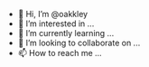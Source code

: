 - 👋 Hi, I’m @oakkley
- 👀 I’m interested in ...
- 🌱 I’m currently learning ...
- 💞️ I’m looking to collaborate on ...
- 📫 How to reach me ...

<!---
oakkley/oakkley is a ✨ special ✨ repository because its `README.md` (this file) appears on your GitHub profile.
You can click the Preview link to take a look at your changes.
--->
